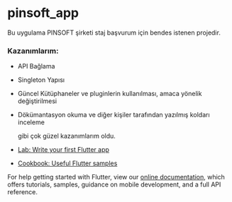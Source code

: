 # pinsoft_app

Bu uygulama PINSOFT şirketi staj başvurum için bendes istenen projedir.

### __Kazanımlarım:__
- API Bağlama
- Singleton Yapısı
- Güncel Kütüphaneler ve pluginlerin kullanılması, amaca yönelik değiştirilmesi
- Dökümantasyon okuma ve diğer kişiler tarafından yazılmış koldarı inceleme

  gibi çok güzel kazanımlarım oldu.


- [Lab: Write your first Flutter app](https://flutter.dev/docs/get-started/codelab)
- [Cookbook: Useful Flutter samples](https://flutter.dev/docs/cookbook)

For help getting started with Flutter, view our
[online documentation](https://flutter.dev/docs), which offers tutorials,
samples, guidance on mobile development, and a full API reference.
